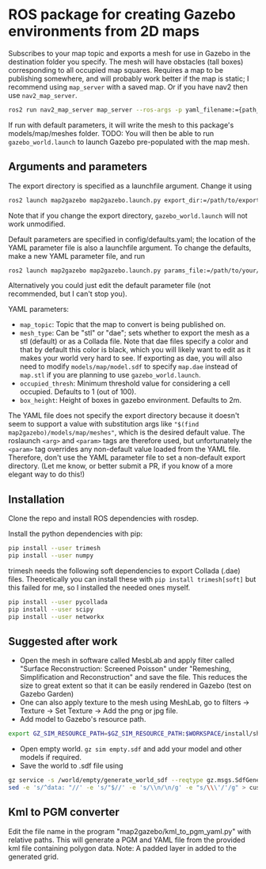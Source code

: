 # ROS package for creating Gazebo environments from 2D maps

Subscribes to your map topic and exports a mesh for use in Gazebo in the
destination folder you specify.  The mesh will have obstacles (tall boxes)
corresponding to all occupied map squares.  Requires a map to be publishing
somewhere, and will probably work better if the map is static; I recommend
using `map_server` with a saved map. 
Or if you have nav2 then use `nav2_map_server`.

```bash
ros2 run nav2_map_server map_server --ros-args -p yaml_filename:={path_to_map_yaml} 
```

If run with default parameters, it will write the mesh to this package's
models/map/meshes folder.  TODO: You will then be able to run `gazebo_world.launch`
to launch Gazebo pre-populated with the map mesh.  

## Arguments and parameters

The export directory is specified as a launchfile argument.  Change it using

```bash
ros2 launch map2gazebo map2gazebo.launch.py export_dir:=/path/to/export_dir
```

Note that if you change the export directory, `gazebo_world.launch` will not
work unmodified.

Default parameters are specified in config/defaults.yaml; the location of the
YAML parameter file is also a launchfile argument.  To change the defaults,
make a new YAML parameter file, and run

```bash
ros2 launch map2gazebo map2gazebo.launch.py params_file:=/path/to/your/params.yaml
```

Alternatively you could just edit the default parameter file (not recommended,
but I can't stop you).

YAML parameters:

* `map_topic`: Topic that the map to convert is being published on.
* `mesh_type`: Can be "stl" or "dae"; sets whether to export the mesh as a stl (default) or as a Collada file.  Note that dae files specify a color and that by default this color is black, which you will likely want to edit as it makes your world very hard to see.  If exporting as dae, you will also need to modify `models/map/model.sdf` to specify `map.dae` instead of `map.stl` if you are planning to use `gazebo_world.launch`.
* `occupied_thresh`: Minimum threshold value for considering a cell occupied. Defaults to 1 (out of 100).  
* `box_height`: Height of boxes in gazebo environment.  Defaults to 2m.

The YAML file does not specify the export directory because it doesn't seem to
support a value with substitution args like
`"$(find map2gazebo)/models/map/meshes"`, which is the desired default value.
The roslaunch `<arg>` and `<param>` tags are therefore used, but unfortunately
the `<param>` tag overrides any non-default value loaded from the YAML file.
Therefore, don't use the YAML parameter file to set a non-default export
directory.  (Let me know, or better submit a PR, if you know of a more elegant
way to do this!)

## Installation

Clone the repo and install ROS dependencies with rosdep.  

Install the python dependencies with pip:

```bash
pip install --user trimesh
pip install --user numpy
```

trimesh needs the following soft dependencies to export Collada (.dae) files.
Theoretically you can install these with `pip install trimesh[soft]` but this
failed for me, so I installed the needed ones myself.

```bash
pip install --user pycollada
pip install --user scipy
pip install --user networkx
```

## Suggested after work

* Open the mesh in software called MesbLab and apply filter called "Surface Reconstruction: Screened Poisson" under "Remeshing, Simplification and Reconstruction" and save the file. This reduces the size to great extent so that it can be easily rendered in Gazebo (test on Gazebo Garden)
* One can also apply texture to the mesh using MeshLab, go to filters -> Texture -> Set Texture -> Add the png or jpg file.
* Add model to Gazebo's resource path.

```bash
export GZ_SIM_RESOURCE_PATH=$GZ_SIM_RESOURCE_PATH:$WORKSPACE/install/share/map2gazebo/models/
```

* Open empty world. `gz sim empty.sdf` and add your model and other models if required.
* Save the world to .sdf file using

```bash
gz service -s /world/empty/generate_world_sdf --reqtype gz.msgs.SdfGeneratorConfig --req 'global_entity_gen_config: { expand_include_tags: { data: true } }' --timeout 1000 --reptype gz.msgs.StringMsg | \
sed -e 's/^data: "//' -e 's/"$//' -e 's/\\n/\n/g' -e "s/\\\'/'/g" > custom_world.sdf
```

## Kml to PGM converter

Edit the file name in the program "map2gazebo/kml_to_pgm_yaml.py" with relative paths. This will generate a PGM and YAML file from the provided kml file containing polygon data. Note: A padded layer in added to the generated grid.
